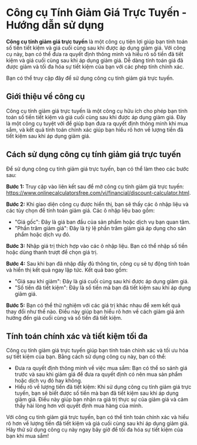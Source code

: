 Công cụ Tính Giảm Giá Trực Tuyến - Hướng dẫn sử dụng
====================================================

**Công cụ tính giảm giá trực tuyến** là một công cụ tiện lợi giúp bạn tính toán số tiền tiết kiệm và giá cuối cùng sau khi được áp dụng giảm giá. Với công cụ này, bạn có thể đưa ra quyết định thông minh và hiểu rõ số tiền đã tiết kiệm và giá cuối cùng sau khi áp dụng giảm giá. Dễ dàng tính toán giá đã được giảm và tối đa hóa sự tiết kiệm của bạn với các phép tính chính xác.

Bạn có thể truy cập đây để sử dụng công cụ tính giảm giá trực tuyến.

Giới thiệu về công cụ
---------------------

Công cụ tính giảm giá trực tuyến là một công cụ hữu ích cho phép bạn tính toán số tiền tiết kiệm và giá cuối cùng sau khi được áp dụng giảm giá. Đây là một công cụ tuyệt vời để giúp bạn đưa ra quyết định thông minh khi mua sắm, và kết quả tính toán chính xác giúp bạn hiểu rõ hơn về lượng tiền đã tiết kiệm sau khi áp dụng giảm giá.

Cách sử dụng công cụ tính giảm giá trực tuyến
---------------------------------------------

Để sử dụng công cụ tính giảm giá trực tuyến, bạn có thể làm theo các bước sau:

**Bước 1:** Truy cập vào liên kết sau để mở công cụ tính giảm giá trực tuyến: <https://www.onlinecalculatorsfree.com/vi/financial/discount-calculator.html>.

**Bước 2:** Khi giao diện công cụ được hiển thị, bạn sẽ thấy các ô nhập liệu và các tùy chọn để tính toán giảm giá. Các ô nhập liệu bao gồm:

- "Giá gốc": Đây là giá ban đầu của sản phẩm hoặc dịch vụ bạn quan tâm.
- "Phần trăm giảm giá": Đây là tỷ lệ phần trăm giảm giá áp dụng cho sản phẩm hoặc dịch vụ đó.

**Bước 3:** Nhập giá trị thích hợp vào các ô nhập liệu. Bạn có thể nhập số tiền hoặc dùng thanh trượt để chọn giá trị.

**Bước 4:** Sau khi bạn đã nhập đầy đủ thông tin, công cụ sẽ tự động tính toán và hiển thị kết quả ngay lập tức. Kết quả bao gồm:

- "Giá sau khi giảm": Đây là giá cuối cùng sau khi được áp dụng giảm giá.
- "Số tiền đã tiết kiệm": Đây là số tiền mà bạn đã tiết kiệm sau khi áp dụng giảm giá.

**Bước 5:** Bạn có thể thử nghiệm với các giá trị khác nhau để xem kết quả thay đổi như thế nào. Điều này giúp bạn hiểu rõ hơn về cách giảm giá ảnh hưởng đến giá cuối cùng và số tiền đã tiết kiệm.

Tính toán chính xác và tiết kiệm tối đa
---------------------------------------

Công cụ tính giảm giá trực tuyến giúp bạn tính toán chính xác và tối ưu hóa sự tiết kiệm của bạn. Bằng cách sử dụng công cụ này, bạn có thể:

- Đưa ra quyết định thông minh về việc mua sắm: Bạn có thể so sánh giá trước và sau khi giảm giá để đưa ra quyết định có nên mua sản phẩm hoặc dịch vụ đó hay không.
- Hiểu rõ về lượng tiền đã tiết kiệm: Khi sử dụng công cụ tính giảm giá trực tuyến, bạn sẽ biết được số tiền mà bạn đã tiết kiệm sau khi áp dụng giảm giá. Điều này giúp bạn nhận ra giá trị thực sự của giảm giá và cảm thấy hài lòng hơn với quyết định mua hàng của mình.

Với công cụ tính giảm giá trực tuyến, bạn có thể tính toán chính xác và hiểu rõ hơn về lượng tiền đã tiết kiệm và giá cuối cùng sau khi áp dụng giảm giá. Hãy thử sử dụng công cụ này ngay bây giờ để tối đa hóa sự tiết kiệm của bạn khi mua sắm!